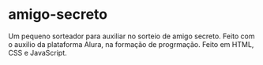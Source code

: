 # amigo-secreto
Um pequeno sorteador para auxiliar no sorteio de amigo secreto.
Feito com o auxilio da plataforma Alura, na formação de progrmação. 
Feito em HTML, CSS e JavaScript.
